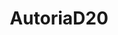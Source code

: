 ---
layout: home
sidebar: false

title: AutoriaD20
titleTemplate: AutoriaD20 - Sistema D20 Flexível e Escalável

hero:
  name: AutoriaD20
  text: Sistema para desenvolvimento de jogos D20
  tagline: Crie você mesmo. É fácil.
  image:
    src: /logo.svg
    alt: AutoriaD20
  actions:
    - theme: brand
      text: Início
      link: /guide/
features:
  - title: Gratuito
    details: Construa seu próprio sistema D20 sem nenhuma restrição comercial.
  - title: Flexível
    details: Adapte qualquer regra para os mais diversos tipos de cenários.
  - title: Integrável
    details: Utilize Autoria em conjunto com outros sistemas já renomados como D&D, Tormenta, Pathfinder...
---